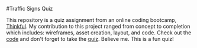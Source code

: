#Traffic Signs Quiz

This repository is a quiz assignment from an online coding bootcamp, [Thinkful](https://www.thinkful.com). My contribution to this project ranged from concept to completion which includes: wireframes, asset creation, layout, and code. Check out the [code](https://github.com/karnolttl/quiz/blob/master/js/app.js) and don't forget to take the  [quiz](https://karnolttl.github.io/quiz/). Believe me. This is a fun quiz!
